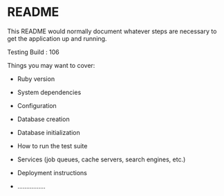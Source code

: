 # README

This README would normally document whatever steps are necessary to get the
application up and running.

Testing Build : 106

Things you may want to cover:

* Ruby version

* System dependencies

* Configuration

* Database creation

* Database initialization

* How to run the test suite

* Services (job queues, cache servers, search engines, etc.)

* Deployment instructions

* ................
